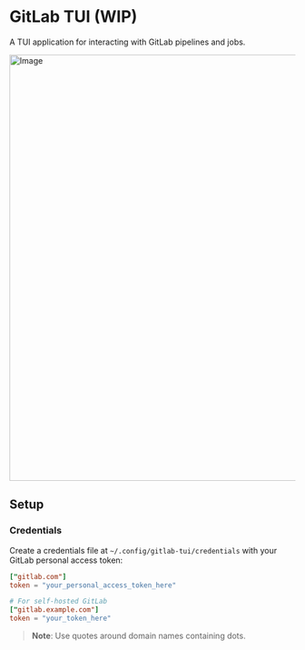 # GitLab TUI (WIP)

A TUI application for interacting with GitLab pipelines and jobs.

<img width="1400" height="750" alt="Image" src="https://github.com/user-attachments/assets/774963f3-d074-4f2c-b5e7-811f1a70e958" />

## Setup

### Credentials

Create a credentials file at `~/.config/gitlab-tui/credentials` with your GitLab personal access token:

```toml
["gitlab.com"]
token = "your_personal_access_token_here"

# For self-hosted GitLab
["gitlab.example.com"]
token = "your_token_here"
```

> **Note**: Use quotes around domain names containing dots.
